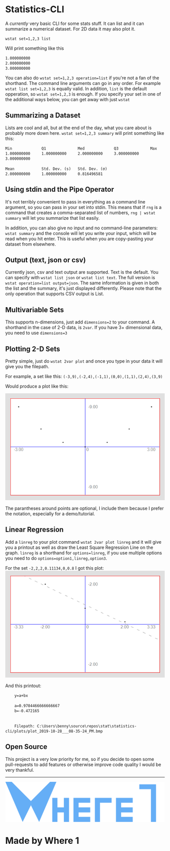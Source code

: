 

# Statistics-CLI

A *currently* very basic CLI for some stats stuff. It can list and it can summarize a numerical dataset. For 2D data it may also plot it.

    wstat set=1,2,3 list

Will print something like this

    
	1.000000000
    2.000000000
    3.000000000

You can also do `wstat set=1,2,3 operation=list` if you're not a fan of the shorthand. The command line arguments can go in any order. For example `wstat list set=1,2,3` is equally valid. In addition, `list` is the default opperation, so `wstat set=1,2,3` is enough. If you specify your set in one of the additional ways below, you can get away with just `wstat`

## Summarizing a Dataset

Lists are cool and all, but at the end of the day, what you care about is probably more down here. `wstat set=1,2,3 summary` will print something like this:

	Min             Q1              Med             Q3              Max
	1.000000000     1.000000000     2.000000000     3.000000000     3.000000000

    Mean            Std. Dev. (s)   Std. Dev. (σ)
    2.000000000     1.000000000     0.816496581

## Using stdin and the Pipe Operator

It's not terribly convenient to pass in everything as a command line argument, so you can pass in your set into stdin. This means that if `rng` is a command that creates a comma-separated list of numbers, `rng | wstat summary` will let you summarize that list easily.

In addition, you can also give no input and no command-line parameters: `wstat summary` and the console will let you write your input, which will be read when you hit enter. This is useful when you are copy-pasting your dataset from elsewhere.

## Output (text, json or csv)

Currently json, csv and text output are supported. Text is the default. You can specify with `wstat list json` or `wstat list text`. The full version is `wstat operation=list output=json`. The same information is given in both the list and the summary, it's just displayed differently. Please note that the only operation that supports CSV output is List.

## Multivariable Sets

This supports n-dimensions, just add `dimensions=2` to your command. A shorthand in the case of 2-D data, is `2var`. If you have 3+ dimensional data, you need to use `dimensions=3`

## Plotting 2-D Sets

Pretty simple, just do `wstat 2var plot` and once you type in your data it will give you the filepath.

For example, a set like this: `(-3,9),(-2,4),(-1,1),(0,0),(1,1),(2,4),(3,9)`

Would produce a plot like this:

![Plot](/demo/plot_2019-10-28___08-30-46_PM.bmp)

The parantheses around points are optional, I include them because I prefer the notation, especially for a demo/tutorial.

## Linear Regression

Add a `linreg` to your plot command `wstat 2var plot linreg` and it will give you a printout as well as draw the Least Square Regression Line on the graph. `linreg` is a shorthand for `options=linreg`, if you use multiple options you need to do `options=option1,linreg,option3`.

For the set `-2,2,2,0.11134,0,0.8` I got this plot:
![linreg Plot](/demo/plot_2019-10-28___08-28-04_PM.bmp)

And this printout: 
	
	    y=a+bx
		
        a=0.9704466666666667
        b=-0.472165


        Filepath: C:\Users\benny\source\repos\stat\statistics-cli/plots/plot_2019-10-28___08-35-24_PM.bmp
## Open Source

This project is a very low priority for me, so if you decide to open some pull-requests to add features or otherwise improve code quality I would be very thankful.

---
![Logo](/images/logo_full.png)

# Made by Where 1
